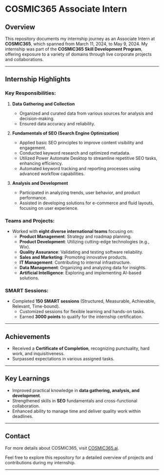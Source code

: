 # COSMIC365 Associate Intern

## Overview
This repository documents my internship journey as an Associate Intern at **COSMIC365**, which spanned from March 11, 2024, to May 9, 2024. My internship was part of the **COSMIC365 Skill Development Program**, offering exposure to a variety of domains through live corporate projects and collaborations.

---

## Internship Highlights

### Key Responsibilities:
1. **Data Gathering and Collection**
   - Organized and curated data from various sources for analysis and decision-making.
   - Ensured data accuracy and reliability.

2. **Fundamentals of SEO (Search Engine Optimization)**
   - Applied basic SEO principles to improve content visibility and engagement.
   - Conducted keyword research and optimized metadata.
   - Utilized Power Automate Desktop to streamline repetitive SEO tasks, enhancing efficiency.
   - Automated keyword tracking and reporting processes using advanced workflow capabilities.

3. **Analysis and Development**
   - Participated in analyzing trends, user behavior, and product performance.
   - Assisted in developing solutions for e-commerce and fluid layouts, focusing on user experience.

### Teams and Projects:
- Worked with **eight diverse international teams** focusing on:
  - **Product Management**: Strategy and roadmap planning.
  - **Product Development**: Utilizing cutting-edge technologies (e.g., Wix).
  - **Quality Assurance**: Validating and testing software reliability.
  - **Sales and Marketing**: Promoting innovative products.
  - **IT Management**: Contributing to internal infrastructure.
  - **Data Management**: Organizing and analyzing data for insights.
  - **Artificial Intelligence**: Exploring and implementing AI-based solutions.

### SMART Sessions:
- Completed **150 SMART sessions** (Structured, Measurable, Achievable, Relevant, Time-bound).
  - Customized sessions for flexible learning and hands-on tasks.
  - Earned **3000 points** to qualify for the internship certification.

---

## Achievements
- Received a **Certificate of Completion**, recognizing punctuality, hard work, and inquisitiveness.
- Surpassed expectations in various assigned tasks.

---

## Key Learnings
- Improved practical knowledge in **data gathering, analysis, and development**.
- Strengthened skills in **SEO** fundamentals and cross-functional collaboration.
- Enhanced ability to manage time and deliver quality work within deadlines.

---

## Contact
For more details about COSMIC365, visit [COSMIC365.ai](https://www.cosmic365.ai).

Feel free to explore this repository for a detailed overview of projects and contributions during my internship.

---
